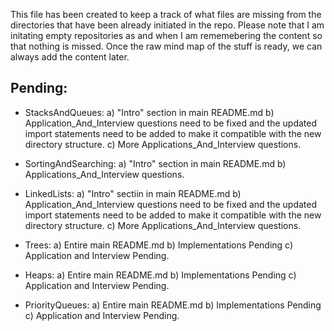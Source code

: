This file has been created to keep a track of what files are missing from the directories that have been already initiated in the repo. Please note that I am initating empty repositories as and when I am rememebering the content so that nothing is missed. Once the raw mind map of the stuff is ready, we can always add the content later. 


## Pending:
- StacksAndQueues:
a) "Intro" section in main README.md
b) Application_And_Interview questions need to be fixed and the updated import statements need to be added to make it compatible with the new directory structure.
c) More Applications_And_Interview questions.

- SortingAndSearching:
a) "Intro" section in main README.md
b) Applications_And_Interview questions.

- LinkedLists:
a) "Intro" sectiin in main README.md
b) Application_And_Interview questions need to be fixed and the updated import statements need to be added to make it compatible with the new directory structure.
c) More Applications_And_Interview questions.

- Trees:
a) Entire main README.md
b) Implementations Pending
c) Application and Interview Pending.

- Heaps:
a) Entire main README.md
b) Implementations Pending
c) Application and Interview Pending.

- PriorityQueues:
a) Entire main README.md
b) Implementations Pending
c) Application and Interview Pending.
